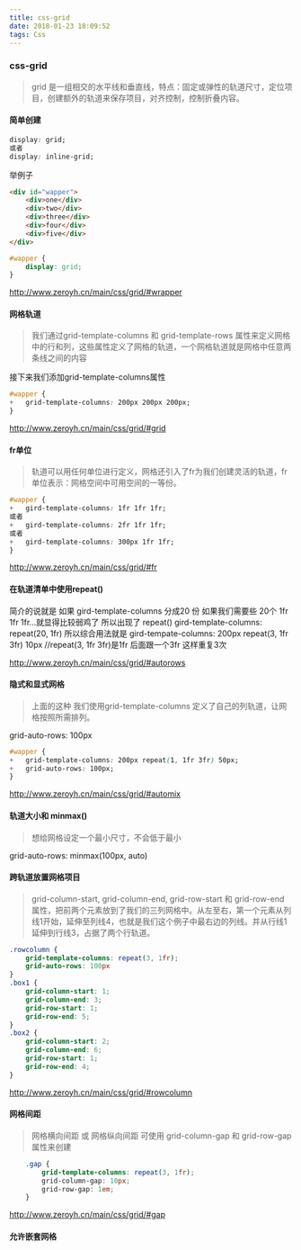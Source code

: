 ```yaml
---
title: css-grid
date: 2018-01-23 18:09:52
tags: Css
---
```

### css-grid
> grid 是一组相交的水平线和垂直线，特点：固定或弹性的轨道尺寸，定位项目，创建额外的轨道来保存项目，对齐控制，控制折叠内容。

#### 简单创建
```css
display: grid;
或者
display: inline-grid;
```
举例子
```html
<div id="wapper">
    <div>one</div>
    <div>two</div>
    <div>three</div>
    <div>four</div>
    <div>five</div>
</div>
```
```css
#wapper {
    display: grid;
}
```
http://www.zeroyh.cn/main/css/grid/#wrapper

#### 网格轨道
> 我们通过grid-template-columns 和 grid-template-rows 属性来定义网格中的行和列，这些属性定义了网格的轨道，一个网格轨道就是网格中任意两条线之间的内容

接下来我们添加grid-template-columns属性
```css
#wapper {
+   grid-template-columns: 200px 200px 200px;
}
```
http://www.zeroyh.cn/main/css/grid/#grid

#### fr单位
> 轨道可以用任何单位进行定义，网格还引入了fr为我们创建灵活的轨道，fr单位表示：网格空间中可用空间的一等份。

```css
#wapper {
+   gird-template-columns: 1fr 1fr 1fr;
或者
+   gird-template-columns: 2fr 1fr 1fr;
或者
+   gird-template-columns: 300px 1fr 1fr;
}
```
http://www.zeroyh.cn/main/css/grid/#fr

#### 在轨道清单中使用repeat()
简介的说就是 如果 gird-template-columns 分成20 份  如果我们需要些 20个 1fr 1fr 1fr...就显得比较弱鸡了
所以出现了 repeat()
gird-template-columns: repeat(20, 1fr)
所以综合用法就是
gird-tempate-columns: 200px repeat(3, 1fr 3fr) 10px //repeat(3, 1fr 3fr)是1fr 后面跟一个3fr 这样重复3次

http://www.zeroyh.cn/main/css/grid/#autorows

#### 隐式和显式网格
> 上面的这种 我们使用grid-template-columns 定义了自己的列轨道，让网格按照所需排列。

grid-auto-rows: 100px
```css
#wapper {
+   grid-template-columns: 200px repeat(1, 1fr 3fr) 50px;
+   grid-auto-rows: 100px;
}
```
http://www.zeroyh.cn/main/css/grid/#automix
#### 轨道大小和 minmax()
> 想给网格设定一个最小尺寸，不会低于最小

grid-auto-rows: minmax(100px, auto)
#### 跨轨道放置网格项目
> grid-column-start, grid-column-end, grid-row-start 和 grid-row-end 属性，把前两个元素放到了我们的三列网格中。从左至右，第一个元素从列线1开始，延伸至列线4，也就是我们这个例子中最右边的列线。并从行线1延伸到行线3，占据了两个行轨道。

```css
.rowcolumn {
    grid-template-columns: repeat(3, 1fr);
    grid-auto-rows: 100px
}
.box1 {
    grid-column-start: 1;
    grid-column-end: 3;
    grid-row-start: 1;
    grid-row-end: 5;
}
.box2 {
    grid-column-start: 2;
    grid-column-end: 6;
    grid-row-start: 1;
    grid-row-end: 4;
}
```
http://www.zeroyh.cn/main/css/grid/#rowcolumn

#### 网格间距
> 网格横向间距  或 网格纵向间距  可使用 grid-column-gap 和 grid-row-gap 属性来创建

```css
    .gap {
        grid-template-columns: repeat(3, 1fr);
        grid-column-gap: 10px;
        grid-row-gap: 1em;
    }
```
http://www.zeroyh.cn/main/css/grid/#gap

#### 允许嵌套网格




